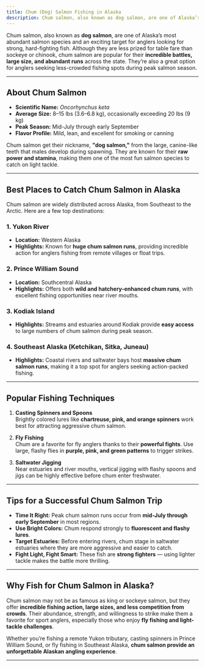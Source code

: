 ```yaml
---
title: Chum (Dog) Salmon Fishing in Alaska
description: Chum salmon, also known as dog salmon, are one of Alaska’s most abundant salmon species and an exciting target for anglers looking for strong, hard-fighting fish.
---
```


Chum salmon, also known as **dog salmon**, are one of Alaska’s most abundant salmon species and an exciting target for anglers looking for strong, hard-fighting fish. Although they are less prized for table fare than sockeye or chinook, chum salmon are popular for their **incredible battles, large size, and abundant runs** across the state. They’re also a great option for anglers seeking less-crowded fishing spots during peak salmon season.

---

## About Chum Salmon

- **Scientific Name:** *Oncorhynchus keta*  
- **Average Size:** 8–15 lbs (3.6–6.8 kg), occasionally exceeding 20 lbs (9 kg)  
- **Peak Season:** Mid-July through early September  
- **Flavor Profile:** Mild, lean, and excellent for smoking or canning  

Chum salmon get their nickname, **"dog salmon,"** from the large, canine-like teeth that males develop during spawning. They are known for their **raw power and stamina**, making them one of the most fun salmon species to catch on light tackle.

---

## Best Places to Catch Chum Salmon in Alaska

Chum salmon are widely distributed across Alaska, from Southeast to the Arctic. Here are a few top destinations:

### 1. Yukon River
- **Location:** Western Alaska  
- **Highlights:** Known for **huge chum salmon runs**, providing incredible action for anglers fishing from remote villages or float trips.

### 2. Prince William Sound
- **Location:** Southcentral Alaska  
- **Highlights:** Offers both **wild and hatchery-enhanced chum runs**, with excellent fishing opportunities near river mouths.

### 3. Kodiak Island
- **Highlights:** Streams and estuaries around Kodiak provide **easy access** to large numbers of chum salmon during peak season.

### 4. Southeast Alaska (Ketchikan, Sitka, Juneau)
- **Highlights:** Coastal rivers and saltwater bays host **massive chum salmon runs**, making it a top spot for anglers seeking action-packed fishing.

---

## Popular Fishing Techniques

1. **Casting Spinners and Spoons**  
   Brightly colored lures like **chartreuse, pink, and orange spinners** work best for attracting aggressive chum salmon.

2. **Fly Fishing**  
   Chum are a favorite for fly anglers thanks to their **powerful fights**. Use large, flashy flies in **purple, pink, and green patterns** to trigger strikes.

3. **Saltwater Jigging**  
   Near estuaries and river mouths, vertical jigging with flashy spoons and jigs can be highly effective before chum enter freshwater.

---

## Tips for a Successful Chum Salmon Trip

- **Time It Right:** Peak chum salmon runs occur from **mid-July through early September** in most regions.  
- **Use Bright Colors:** Chum respond strongly to **fluorescent and flashy lures**.  
- **Target Estuaries:** Before entering rivers, chum stage in saltwater estuaries where they are more aggressive and easier to catch.  
- **Fight Light, Fight Smart:** These fish are **strong fighters** — using lighter tackle makes the battle more thrilling.

---

## Why Fish for Chum Salmon in Alaska?

Chum salmon may not be as famous as king or sockeye salmon, but they offer **incredible fishing action, large sizes, and less competition from crowds**. Their abundance, strength, and willingness to strike make them a favorite for sport anglers, especially those who enjoy **fly fishing and light-tackle challenges**.  

Whether you’re fishing a remote Yukon tributary, casting spinners in Prince William Sound, or fly fishing in Southeast Alaska, **chum salmon provide an unforgettable Alaskan angling experience**.

---